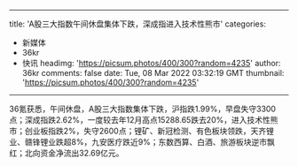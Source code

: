 
---
title: 'A股三大指数午间休盘集体下跌，深成指进入技术性熊市'
categories: 
 - 新媒体
 - 36kr
 - 快讯
headimg: 'https://picsum.photos/400/300?random=4235'
author: 36kr
comments: false
date: Tue, 08 Mar 2022 03:32:19 GMT
thumbnail: 'https://picsum.photos/400/300?random=4235'
---

<div>   
36氪获悉，午间休盘，A股三大指数集体下跌，沪指跌1.99%，早盘失守3300点；深成指跌2.62%，一度较去年12月高点15288.65跌去20%，进入技术性熊市；创业板指跌2%，失守2600点；锂矿、新冠检测、有色板块领跌，天齐锂业、赣锋锂业跌超8%，九安医疗跌近9%；东数西算、白酒、旅游板块逆市飘红；北向资金净流出32.69亿元。  
</div>
            
